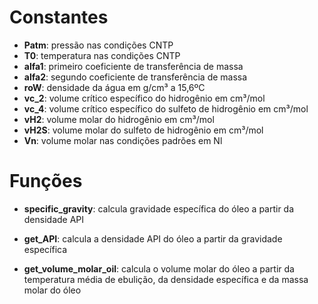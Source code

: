 # Constantes

- **Patm**: pressão nas condições CNTP
- **T0**: temperatura nas condições CNTP
- **alfa1**: primeiro coeficiente de transferência de massa
- **alfa2**: segundo coeficiente de transferência de massa
- **roW**: densidade da água em g/cm³ a 15,6ºC
- **vc_2**: volume crítico específico do hidrogênio em cm³/mol
- **vc_4**: volume crítico específico do sulfeto de hidrogênio em cm³/mol
- **vH2**: volume molar do hidrogênio em cm³/mol
- **vH2S**: volume molar do sulfeto de hidrogênio em cm³/mol
- **Vn**: volume molar nas condições padrões em Nl

# Funções

- **specific_gravity**: calcula gravidade específica do óleo a partir da densidade API

- **get_API**: calcula a densidade API do óleo a partir da gravidade específica

- **get_volume_molar_oil**: calcula o volume molar do óleo a partir da temperatura média de ebulição, da densidade específica e da massa molar do óleo
